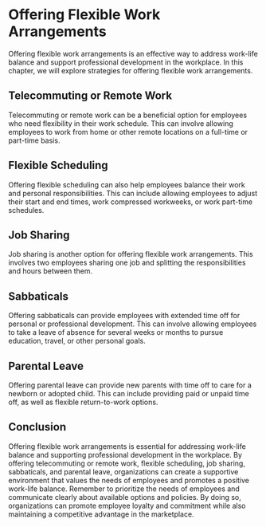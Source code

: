 Offering Flexible Work Arrangements
============================================================================

Offering flexible work arrangements is an effective way to address work-life balance and support professional development in the workplace. In this chapter, we will explore strategies for offering flexible work arrangements.

Telecommuting or Remote Work
----------------------------

Telecommuting or remote work can be a beneficial option for employees who need flexibility in their work schedule. This can involve allowing employees to work from home or other remote locations on a full-time or part-time basis.

Flexible Scheduling
-------------------

Offering flexible scheduling can also help employees balance their work and personal responsibilities. This can include allowing employees to adjust their start and end times, work compressed workweeks, or work part-time schedules.

Job Sharing
-----------

Job sharing is another option for offering flexible work arrangements. This involves two employees sharing one job and splitting the responsibilities and hours between them.

Sabbaticals
-----------

Offering sabbaticals can provide employees with extended time off for personal or professional development. This can involve allowing employees to take a leave of absence for several weeks or months to pursue education, travel, or other personal goals.

Parental Leave
--------------

Offering parental leave can provide new parents with time off to care for a newborn or adopted child. This can include providing paid or unpaid time off, as well as flexible return-to-work options.

Conclusion
----------

Offering flexible work arrangements is essential for addressing work-life balance and supporting professional development in the workplace. By offering telecommuting or remote work, flexible scheduling, job sharing, sabbaticals, and parental leave, organizations can create a supportive environment that values the needs of employees and promotes a positive work-life balance. Remember to prioritize the needs of employees and communicate clearly about available options and policies. By doing so, organizations can promote employee loyalty and commitment while also maintaining a competitive advantage in the marketplace.
